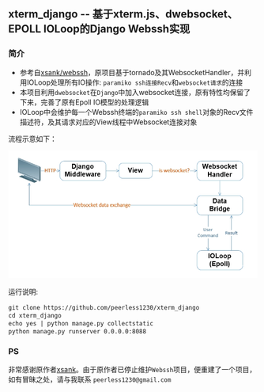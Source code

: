 ## xterm_django -- 基于xterm.js、dwebsocket、EPOLL IOLoop的Django Webssh实现


### 简介
- 参考自[xsank/webssh](https://github.com/xsank/webssh)，原项目基于tornado及其WebsocketHandler，并利用IOLoop处理所有IO操作: `paramiko ssh连接Recv`和`websocket请求`的连接
- 本项目利用`dwebsocket`在`Django`中加入websocket连接，原有特性均保留了下来，完善了原有Epoll IO模型的处理逻辑
- IOLoop中会维护每一个Webssh终端的`paramiko ssh shell`对象的Recv文件描述符，及其请求对应的View线程中Websocket连接对象

流程示意如下：

![xterm_dwebsocket_epoll.jpg](https://github.com/peerless1230/static_files/blob/master/xterm_dwebsocket_epoll.jpg)

运行说明:
```
git clone https://github.com/peerless1230/xterm_django
cd xterm_django
echo yes | python manage.py collectstatic
python manage.py runserver 0.0.0.0:8088
```

### PS
非常感谢原作者[xsank](https://github.com/xsank)。由于原作者已停止维护`Webssh`项目，便重建了一个项目，如有冒昧之处，请与我联系 `peerless1230@gmail.com`
